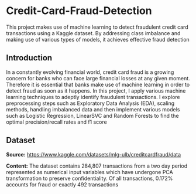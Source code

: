 # Credit-Card-Fraud-Detection

This project makes use of machine learning to detect fraudulent credit card transactions using a Kaggle dataset. By addressing class imbalance and making use of various types of models, it achieves effective fraud detection

## Introduction
In a constantly evolving financial world, credit card fraud is a growing concern for banks who can face large financial losses at any given moment. Therefore it is essential that banks make use of machine learning in order to detect fraud as soon as it happens. In this project, I apply various machine learning techniques to adeptly identify fraudulent transactions. I explore preprocessing steps such as Exploratory Data Analysis (EDA), scaling methods, handling imbalanced data and then implement various models such as Logistic Regression, LinearSVC and Random Forests to find the optimal precision/recall rates and f1 score

## Dataset
__Source:__ https://www.kaggle.com/datasets/mlg-ulb/creditcardfraud/data

__Content:__ The dataset contains 284,807 transactions from a two day period represented as numerical input variables which have undergone PCA transformation to preserve confidentiality. Of all transactions, 0.172% accounts for fraud or exactly 492 transactions

